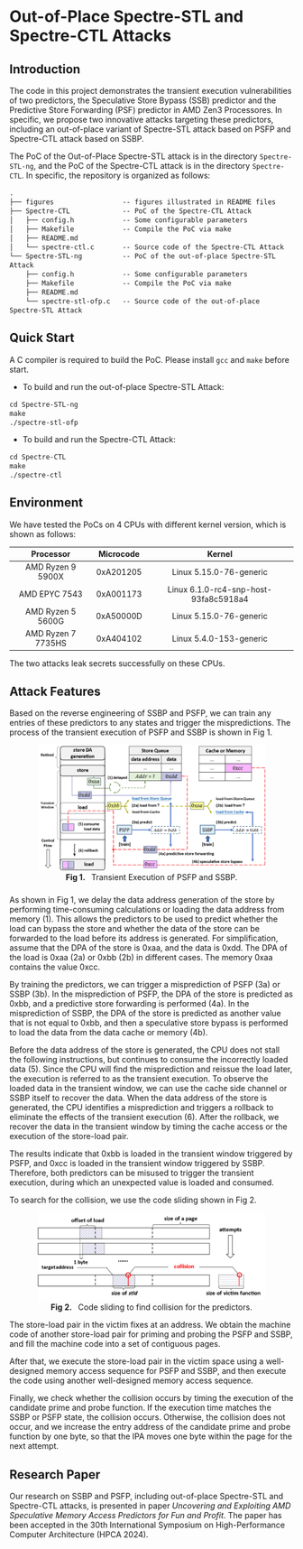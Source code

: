 # Out-of-Place Spectre-STL and Spectre-CTL Attacks

## Introduction 

The code in this project demonstrates the transient execution vulnerabilities of two predictors, the Speculative Store Bypass (SSB) predictor and the Predictive Store Forwarding (PSF) predictor in AMD Zen3 Processores. In specific, we propose two innovative attacks targeting these predictors, including an out-of-place variant of Spectre-STL attack based on PSFP and Spectre-CTL attack based on SSBP.

The PoC of the Out-of-Place Spectre-STL attack is in the directory `Spectre-STL-ng`, and the PoC of the Spectre-CTL attack is in the directory `Spectre-CTL`. In specific, the repository is organized as follows:

```
.
├── figures                 -- figures illustrated in README files
├── Spectre-CTL             -- PoC of the Spectre-CTL Attack
│   ├── config.h            -- Some configurable parameters
│   ├── Makefile            -- Compile the PoC via make
│   ├── README.md           
│   └── spectre-ctl.c       -- Source code of the Spectre-CTL Attack
└── Spectre-STL-ng          -- PoC of the out-of-place Spectre-STL Attack
    ├── config.h            -- Some configurable parameters
    ├── Makefile            -- Compile the PoC via make
    ├── README.md           
    └── spectre-stl-ofp.c   -- Source code of the out-of-place Spectre-STL Attack
```

## Quick Start

A C compiler is required to build the PoC. Please install `gcc` and `make` before start.

- To build and run the out-of-place Spectre-STL Attack:

```
cd Spectre-STL-ng
make
./spectre-stl-ofp
```

- To build and run the Spectre-CTL Attack:

```
cd Spectre-CTL
make
./spectre-ctl
```

## Environment

We have tested the PoCs on 4 CPUs with different kernel version, which is shown as follows:

|Processor|Microcode|Kernel|
|:-:|:-:|:-:|
|AMD Ryzen 9 5900X|0xA201205|Linux 5.15.0-76-generic|
|AMD EPYC 7543|0xA001173|Linux 6.1.0-rc4-snp-host-93fa8c5918a4|
|AMD Ryzen 5 5600G|0xA50000D|Linux 5.15.0-76-generic|
|AMD Ryzen 7 7735HS|0xA404102|Linux 5.4.0-153-generic|

The two attacks leak secrets successfully on these CPUs.

## Attack Features

Based on the reverse engineering of SSBP and PSFP, we can train any entries of these predictors to any states and trigger the mispredictions. The process of the transient execution of PSFP and SSBP is shown in Fig 1.

<center><img src="figures/Transient-Attack.png" width="80%"> </center>
<center> <b>Fig 1. </b> &nbsp Transient Execution of PSFP and SSBP. </center>

###

As shown in Fig 1, we delay the data address generation of the store by performing time-consuming calculations or loading the data address from memory (1). This allows the predictors to be used to predict whether the load can bypass the store and whether the data of the store can be forwarded to the load before its address is generated. For simplification, assume that the DPA of the store is 0xaa, and the data is 0xdd. The DPA of the load is 0xaa (2a) or 0xbb (2b) in different cases. The memory 0xaa contains the value 0xcc.

By training the predictors, we can trigger a misprediction of PSFP (3a) or SSBP (3b). In the misprediction of PSFP, the DPA of the store is predicted as 0xbb, and a predictive store forwarding is performed (4a). In the misprediction of SSBP, the DPA of the store is predicted as another value that is not equal to 0xbb, and then a speculative store bypass is performed to load the data from the data cache or memory (4b).

Before the data address of the store is generated, the CPU does not stall the following instructions, but continues to consume the incorrectly loaded data (5). Since the CPU will find the misprediction and reissue the load later, the execution is referred to as the transient execution. To observe the loaded data in the transient window, we can use the cache side channel or SSBP itself to recover the data. When the data address of the store is generated, the CPU identifies a misprediction and triggers a rollback to eliminate the effects of the transient execution (6). After the rollback, we recover the data in the transient window by timing the cache access or the execution of the store-load pair.

The results indicate that 0xbb is loaded in the transient window triggered by PSFP, and 0xcc is loaded in the transient window triggered by SSBP. Therefore, both predictors can be misused to trigger the transient execution, during which an unexpected value is loaded and consumed.

To search for the collision, we use the code sliding shown in Fig 2.

<center><img src="figures/Collision-Finding.png" width="80%"> </center>
<center> <b>Fig 2. </b> &nbsp Code sliding to find collision for the predictors. </center>

The store-load pair in the victim fixes at an address. We obtain the machine code of another store-load pair for priming and probing the PSFP and SSBP, and fill the machine code into a set of contiguous pages.

After that, we execute the store-load pair in the victim space using a well-designed memory access sequence for PSFP and SSBP, and then execute the code using another well-designed memory access sequence.

Finally, we check whether the collision occurs by timing the execution of the candidate prime and probe function. If the execution time matches the SSBP or PSFP state, the collision occurs. Otherwise, the collision does not occur, and we increase the entry address of the candidate prime and probe function by one byte, so that the IPA moves one byte within the page for the next attempt. 

## Research Paper

Our research on SSBP and PSFP, including out-of-place Spectre-STL and Spectre-CTL attacks, is presented in paper *Uncovering and Exploiting AMD Speculative
Memory Access Predictors for Fun and Profit*. The paper has been accepted in the 30th International Symposium on High-Performance Computer Architecture (HPCA 2024).